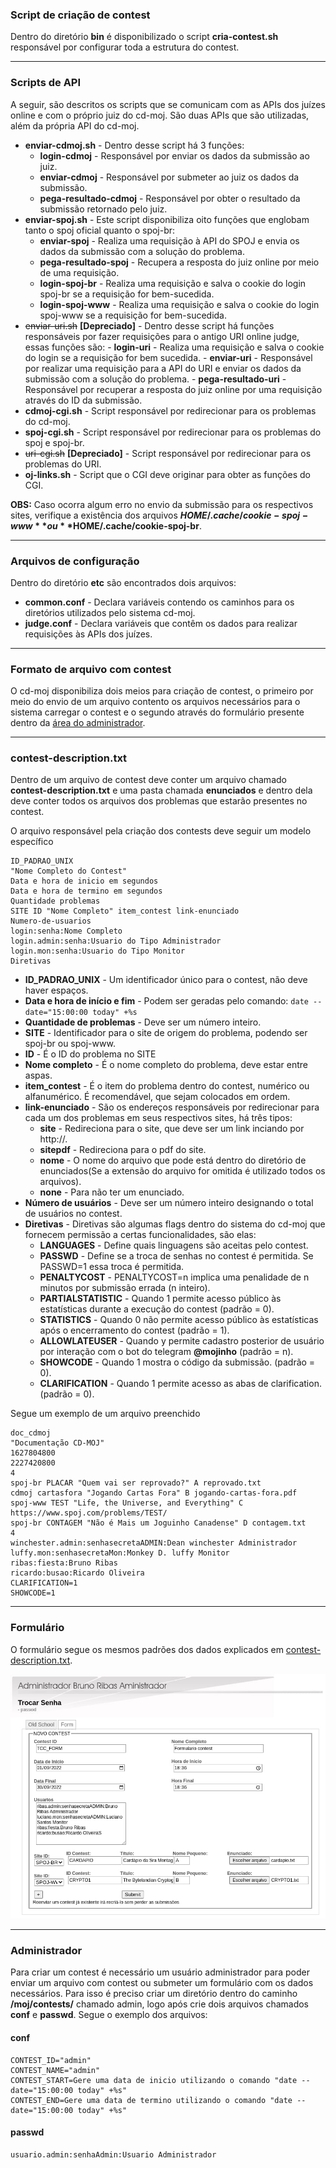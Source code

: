 ### Script de criação de contest

Dentro do diretório **bin** é disponibilizado o script **cria-contest.sh** responsável por configurar toda a estrutura do contest.

---

### Scripts de API

A seguir, são descritos os scripts que se comunicam com as APIs dos juízes online e com o próprio juiz do cd-moj. São duas APIs que são utilizadas, além da própria API do cd-moj.

- **enviar-cdmoj.sh** - Dentro desse script há 3 funções:
  - **login-cdmoj** - Responsável por enviar os dados da submissão ao juiz.
  - **enviar-cdmoj** - Responsável por submeter ao juiz os dados da submissão.
  - **pega-resultado-cdmoj** - Responsável por obter o resultado da submissão retornado pelo juiz.
- **enviar-spoj.sh** - Este script disponibiliza oito funções que englobam tanto o spoj oficial quanto o spoj-br:
  - **enviar-spoj** - Realiza uma requisição à API do SPOJ e envia os dados da submissão com a solução do problema.
  - **pega-resultado-spoj** - Recupera a resposta do juiz online por meio de uma requisição.
  - **login-spoj-br** - Realiza uma requisição e salva o cookie do login spoj-br se a requisição for bem-sucedida.
  - **login-spoj-www** - Realiza uma requisição e salva o cookie do login spoj-www se a requisição for bem-sucedida.
- ~~enviar-uri.sh~~ **[Depreciado]** - Dentro desse script há funções responsáveis por fazer requisições para o antigo URI online judge, essas funções são: - **login-uri** - Realiza uma requisição e salva o cookie do login se a requisição for bem sucedida. - **enviar-uri** - Responsável por realizar uma requisição para a API do URI e enviar os dados da submissão com a solução do problema. - **pega-resultado-uri** - Responsável por recuperar a resposta do juiz online por uma requisição através do ID da submissão.
- **cdmoj-cgi.sh** - Script responsável por redirecionar para os problemas do cd-moj.
- **spoj-cgi.sh** - Script responsável por redirecionar para os problemas do spoj e spoj-br.
- ~~uri-cgi.sh~~ **[Depreciado]** - Script responsável por redirecionar para os problemas do URI.
- **oj-links.sh** - Script que o CGI deve originar para obter as funções do CGI.

**OBS:** Caso ocorra algum erro no envio da submissão para os respectivos sites, verifique a existência dos arquivos **$HOME/.cache/cookie-spoj-www** ou **$HOME/.cache/cookie-spoj-br**.

---

### Arquivos de configuração

Dentro do diretório **etc** são encontrados dois arquivos:

- **common.conf** - Declara variáveis contendo os caminhos para os diretórios utilizados pelo sistema cd-moj.
- **judge.conf** - Declara variáveis que contêm os dados para realizar requisições às APIs dos juízes.

---

### Formato de arquivo com contest

O cd-moj disponibiliza dois meios para criação de contest, o primeiro por meio do envio de um arquivo contento os arquivos necessários para o sistema carregar o contest e o segundo através do formulário presente dentro da [área do administrador](#administrador).

---

### contest-description.txt

Dentro de um arquivo de contest deve conter um arquivo chamado **contest-description.txt** e uma pasta chamada **enunciados** e dentro dela deve conter todos os arquivos dos problemas que estarão presentes no contest.

O arquivo responsável pela criação dos contests deve seguir um modelo específico

```
ID_PADRAO_UNIX
"Nome Completo do Contest"
Data e hora de inicio em segundos
Data e hora de termino em segundos
Quantidade problemas
SITE ID "Nome Completo" item_contest link-enunciado
Numero-de-usuarios
login:senha:Nome Completo
login.admin:senha:Usuario do Tipo Administrador
login.mon:senha:Usuario do Tipo Monitor
Diretivas
```

- **ID_PADRAO_UNIX** - Um identificador único para o contest, não deve haver espaços.
- **Data e hora de início e fim** - Podem ser geradas pelo comando:
  `date --date="15:00:00 today" +%s`
- **Quantidade de problemas** - Deve ser um número inteiro.
- **SITE** - Identificador para o site de origem do problema, podendo ser spoj-br ou spoj-www.
- **ID** - É o ID do problema no SITE
- **Nome completo** - É o nome completo do problema, deve estar entre aspas.
- **item_contest** - É o item do problema dentro do contest, numérico ou alfanumérico. É recomendável, que sejam colocados em ordem.
- **link-enunciado** - São os endereços responsáveis por redirecionar para cada um dos problemas em seus respectivos sites, há três tipos:
  - **site** - Redireciona para o site, que deve ser um link inciando por http://.
  - **sitepdf** - Redireciona para o pdf do site.
  - **nome** - O nome do arquivo que pode está dentro do diretório de enunciados(Se a extensão do arquivo for omitida é utilizado todos os arquivos).
  - **none** - Para não ter um enunciado.
- **Número de usuários** - Deve ser um número inteiro designando o total de usuários no contest.
- **Diretivas** - Diretivas são algumas flags dentro do sistema do cd-moj que fornecem permissão a certas funcionalidades, são elas:
  - **LANGUAGES** - Define quais linguagens são aceitas pelo contest.
  - **PASSWD** - Define se a troca de senhas no contest é permitida. Se PASSWD=1 essa troca é permitida.
  - **PENALTYCOST** - PENALTYCOST=n implica uma penalidade de n minutos por submissão errada (n inteiro).
  - **PARTIALSTATISTIC** - Quando 1 permite acesso público às estatísticas durante a execução do contest (padrão = 0).
  - **STATISTICS** - Quando 0 não permite acesso público às estatísticas após o encerramento do contest (padrão = 1).
  - **ALLOWLATEUSER** - Quando y permite cadastro posterior de usuário por interação com o bot do telegram **@mojinho** (padrão = n).
  - **SHOWCODE** - Quando 1 mostra o código da submissão. (padrão = 0).
  - **CLARIFICATION** - Quando 1 permite acesso as abas de clarification. (padrão = 0).

Segue um exemplo de um arquivo preenchido

```
doc_cdmoj
"Documentação CD-MOJ"
1627804800
2227420800
4
spoj-br PLACAR "Quem vai ser reprovado?" A reprovado.txt
cdmoj cartasfora "Jogando Cartas Fora" B jogando-cartas-fora.pdf
spoj-www TEST "Life, the Universe, and Everything" C https://www.spoj.com/problems/TEST/
spoj-br CONTAGEM "Não é Mais um Joguinho Canadense" D contagem.txt
4
winchester.admin:senhasecretaADMIN:Dean winchester Administrador
luffy.mon:senhasecretaMon:Monkey D. luffy Monitor
ribas:fiesta:Bruno Ribas
ricardo:busao:Ricardo Oliveira
CLARIFICATION=1
SHOWCODE=1
```

---

### Formulário

O formulário segue os mesmos padrões dos dados explicados em [contest-description.txt](#contest-descriptiontxt).

![form](../../assets/images/form_create_contest.jpg)

---

### Administrador

Para criar um contest é necessário um usuário administrador para poder enviar um arquivo com contest ou submeter um formulário com os dados necessários. Para isso é preciso criar um diretório dentro do caminho **/moj/contests/** chamado admin, logo após crie dois arquivos chamados **conf** e **passwd**. Segue o exemplo dos arquivos:

#### conf

```
CONTEST_ID="admin"
CONTEST_NAME="admin"
CONTEST_START=Gere uma data de inicio utilizando o comando "date --date="15:00:00 today" +%s"
CONTEST_END=Gere uma data de termino utilizando o comando "date --date="15:00:00 today" +%s"
```

#### passwd

```
usuario.admin:senhaAdmin:Usuario Administrador
```
